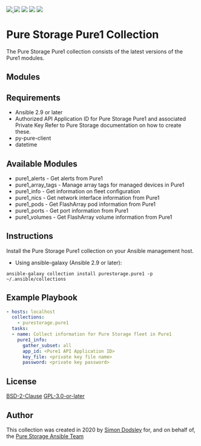<a href="https://github.com/Pure-Storage-Ansible/Pure1-Collection/releases/latest"><img src="https://img.shields.io/github/v/tag/Pure-Storage-Ansible/Pure1-Collection?label=release">
<a href="COPYING.GPLv3"><img src="https://img.shields.io/badge/license-GPL%20v3.0-brightgreen.svg"></a>
<img src="https://cla-assistant.io/readme/badge/Pure-Storage-Ansible/Pure1-Collection">
<img src="https://github.com/Pure-Storage-Ansible/Pure1-Collection/workflows/Pure%20Storage%20Ansible%20CI/badge.svg">
<a href="https://github.com/psf/black"><img src="https://img.shields.io/badge/code%20style-black-000000.svg"></a>

# Pure Storage Pure1 Collection

The Pure Storage Pure1 collection consists of the latest versions of the Pure1 modules.

## Modules

## Requirements

- Ansible 2.9 or later
- Authorized API Application ID for Pure Storage Pure1 and associated Private Key
  Refer to Pure Storage documentation on how to create these. 
- py-pure-client
- datetime

## Available Modules

- pure1_alerts - Get alerts from Pure1
- pure1_array_tags - Manage array tags for managed devices in Pure1
- pure1_info - Get information on fleet configuration
- pure1_nics - Get network interface information from Pure1
- pure1_pods - Get FlashArray pod information from Pure1
- pure1_ports - Get port information from Pure1
- pure1_volumes - Get FlashArray volume information from Pure1

## Instructions

Install the Pure Storage Pure1 collection on your Ansible management host.

- Using ansible-galaxy (Ansible 2.9 or later):
```
ansible-galaxy collection install purestorage.pure1 -p ~/.ansible/collections
```

## Example Playbook
```yaml
- hosts: localhost
  collections:
    - purestorage.pure1
  tasks:
  - name: Collect information for Pure Storage fleet in Pure1
    pure1_info:
      gather_subset: all
      app_id: <Pure1 API Application ID>
      key_file: <private key file name>
      password: <private key password>
```

## License

[BSD-2-Clause](https://directory.fsf.org/wiki?title=License:FreeBSD)
[GPL-3.0-or-later](https://www.gnu.org/licenses/gpl-3.0.en.html)

## Author

This collection was created in 2020 by [Simon Dodsley](@sdodsley) for, and on behalf of, the [Pure Storage Ansible Team](pure-ansible-team@purestorage.com)
